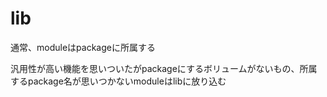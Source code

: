 # lib

通常、moduleはpackageに所属する

汎用性が高い機能を思いついたがpackageにするボリュームがないもの、所属するpackage名が思いつかないmoduleはlibに放り込む
